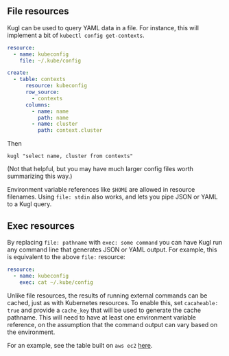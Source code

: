 ## File resources

Kugl can be used to query YAML data in a file.  For instance, this will implement a bit of `kubectl config get-contexts`.

```yaml
resource:
  - name: kubeconfig
    file: ~/.kube/config

create:
  - table: contexts
      resource: kubeconfig
      row_source:
        - contexts
      columns:
        - name: name
          path: name
        - name: cluster
          path: context.cluster
```

Then

```shell
kugl "select name, cluster from contexts"
```

(Not that helpful, but you may have much larger config files worth summarizing this way.)

Environment variable references like `$HOME` are allowed in resource filenames.
Using `file: stdin` also works, and lets you pipe JSON or YAML to a Kugl query.

## Exec resources

By replacing `file: pathname` with `exec: some command` you can have Kugl run any command line that generates
JSON or YAML output.  For example, this is equivalent to the above `file:` resource:

```yaml
resource:
  - name: kubeconfig
    exec: cat ~/.kube/config
```

Unlike file resources, the results of running external commands can be cached, just as with Kubernetes resources.
To enable this, set `cacaheable: true` and provide a `cache_key` that will be used to generate the cache pathname.
This will need to have at least one environment variable reference, on the assumption that the command output
can vary based on the environment.

For an example, see the table built on `aws ec2` [here](./multi.md).